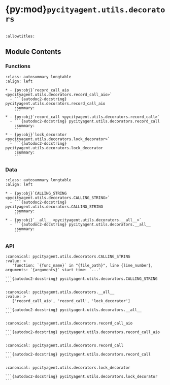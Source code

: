 # {py:mod}`pycityagent.utils.decorators`

```{py:module} pycityagent.utils.decorators
```

```{autodoc2-docstring} pycityagent.utils.decorators
:allowtitles:
```

## Module Contents

### Functions

````{list-table}
:class: autosummary longtable
:align: left

* - {py:obj}`record_call_aio <pycityagent.utils.decorators.record_call_aio>`
  - ```{autodoc2-docstring} pycityagent.utils.decorators.record_call_aio
    :summary:
    ```
* - {py:obj}`record_call <pycityagent.utils.decorators.record_call>`
  - ```{autodoc2-docstring} pycityagent.utils.decorators.record_call
    :summary:
    ```
* - {py:obj}`lock_decorator <pycityagent.utils.decorators.lock_decorator>`
  - ```{autodoc2-docstring} pycityagent.utils.decorators.lock_decorator
    :summary:
    ```
````

### Data

````{list-table}
:class: autosummary longtable
:align: left

* - {py:obj}`CALLING_STRING <pycityagent.utils.decorators.CALLING_STRING>`
  - ```{autodoc2-docstring} pycityagent.utils.decorators.CALLING_STRING
    :summary:
    ```
* - {py:obj}`__all__ <pycityagent.utils.decorators.__all__>`
  - ```{autodoc2-docstring} pycityagent.utils.decorators.__all__
    :summary:
    ```
````

### API

````{py:data} CALLING_STRING
:canonical: pycityagent.utils.decorators.CALLING_STRING
:value: >
   'function: `{func_name}` in "{file_path}", line {line_number}, arguments: `{arguments}` start time: `...'

```{autodoc2-docstring} pycityagent.utils.decorators.CALLING_STRING
```

````

````{py:data} __all__
:canonical: pycityagent.utils.decorators.__all__
:value: >
   ['record_call_aio', 'record_call', 'lock_decorator']

```{autodoc2-docstring} pycityagent.utils.decorators.__all__
```

````

````{py:function} record_call_aio(record_function_calling: bool = True)
:canonical: pycityagent.utils.decorators.record_call_aio

```{autodoc2-docstring} pycityagent.utils.decorators.record_call_aio
```
````

````{py:function} record_call(record_function_calling: bool = True)
:canonical: pycityagent.utils.decorators.record_call

```{autodoc2-docstring} pycityagent.utils.decorators.record_call
```
````

````{py:function} lock_decorator(func)
:canonical: pycityagent.utils.decorators.lock_decorator

```{autodoc2-docstring} pycityagent.utils.decorators.lock_decorator
```
````
